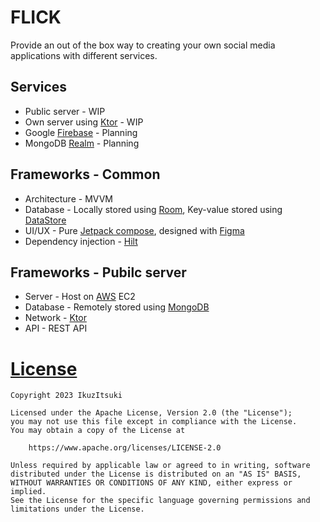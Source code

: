 # FLICK
Provide an out of the box way to creating your own social media applications with different services.

## Services
- Public server - WIP
- Own server using [Ktor](https://ktor.io/) - WIP
- Google [Firebase](https://firebase.google.com/) - Planning
- MongoDB [Realm](https://realm.io/) - Planning

## Frameworks - Common
- Architecture - MVVM
- Database - Locally stored using [Room](https://developer.android.com/training/data-storage/room), Key-value stored using [DataStore](https://developer.android.com/topic/libraries/architecture/datastore)
- UI/UX - Pure [Jetpack compose](https://developer.android.com/jetpack/compose), designed with [Figma](https://www.figma.com/)
- Dependency injection - [Hilt](https://developer.android.com/training/dependency-injection/hilt-android)

## Frameworks - Pubilc server
- Server - Host on [AWS](https://aws.amazon.com/) EC2
- Database - Remotely stored using [MongoDB](https://www.mongodb.com/)
- Network - [Ktor](https://ktor.io/)
- API - REST API

# [License](https://github.com/IkuzItsuki/FLICK/blob/master/LICENSE)
```
Copyright 2023 IkuzItsuki

Licensed under the Apache License, Version 2.0 (the "License");
you may not use this file except in compliance with the License.
You may obtain a copy of the License at

    https://www.apache.org/licenses/LICENSE-2.0

Unless required by applicable law or agreed to in writing, software
distributed under the License is distributed on an "AS IS" BASIS,
WITHOUT WARRANTIES OR CONDITIONS OF ANY KIND, either express or implied.
See the License for the specific language governing permissions and
limitations under the License.
```
